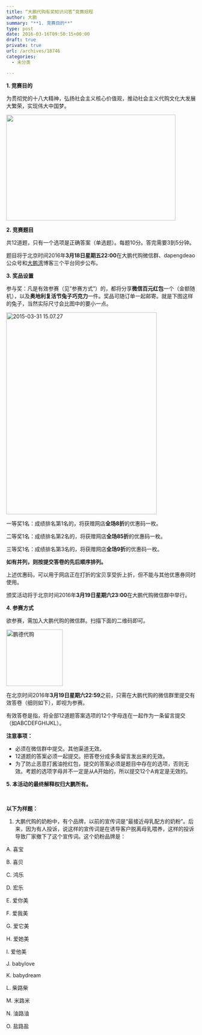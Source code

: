 ```yaml
---
title: “大鹏代购有奖知识问答”竞赛规程
author: 大鹏
summary: "**1. 竞赛目的**"
type: post
date: 2016-03-16T09:50:15+00:00
draft: true
private: true
url: /archives/18746
categories:
  - 未分类

---
```

**1. 竞赛目的**

为贯彻党的十八大精神，弘扬社会主义核心价值观，推动社会主义代购文化大发展大繁荣，实现伟大中国梦。

**<img class="alignnone" src="http://debtorfinanceguide.com/wp-content/uploads/2014/05/Winner-Cup.jpg" alt="" width="450" height="281" />**

**2. 竞赛题目**

共12道题，只有一个选项是正确答案（单选题）。每题10分。答完需要3到5分钟。

题目将于北京时间2016年**3月18日星期五22:00**在大鹏代购微信群、dapengdeao公众号和[大鹏湾][1]博客三个平台同步公布。

**3. 奖品设置**

参与奖：凡是有效参赛（见&#8221;参赛方式&#8221;）的，都将分享**微信百元红包**一个（金额随机），以及**奥地利复活节兔子巧克力**一件。奖品可随订单一起邮寄。就是下图这样的兔子，当然实际尺寸会比图中的要小一点。

[<img class="alignnone size-full wp-image-18747" src="http://pzhao.org/wp-content/uploads/2016/03/2015-03-31-15.07.27.jpg" alt="2015-03-31 15.07.27" width="400" height="536" srcset="http://pzhao.org/wp-content/uploads/2016/03/2015-03-31-15.07.27.jpg 400w, http://pzhao.org/wp-content/uploads/2016/03/2015-03-31-15.07.27-223x300.jpg 223w" sizes="(max-width: 400px) 100vw, 400px" />][2]

一等奖1名：成绩排名第1名的，将获赠网店**全场8折**的优惠码一枚。

二等奖1名：成绩排名第2名的，将获赠网店**全场85折**的优惠码一枚。

三等奖1名：成绩排名第3名的，将获赠网店**全场9折**的优惠码一枚。

**如有并列，则按提交答卷的先后顺序排列。**

上述优惠码，可以用于网店正在打折的宝贝享受折上折，但不能与其他优惠券同时使用。

颁奖活动将于北京时间2016年**3月19日星期六23:00**在大鹏代购微信群中举行。

**4. 参赛方式**

欲参赛，需加入大鹏代购的微信群。扫描下面的二维码即可。

[<img class="alignnone size-thumbnail wp-image-18749" src="http://pzhao.org/wp-content/uploads/2016/03/鹏德代购-150x150.png" alt="鹏德代购" width="150" height="150" srcset="http://pzhao.org/wp-content/uploads/2016/03/鹏德代购-150x150.png 150w, http://pzhao.org/wp-content/uploads/2016/03/鹏德代购-96x96.png 96w, http://pzhao.org/wp-content/uploads/2016/03/鹏德代购-24x24.png 24w, http://pzhao.org/wp-content/uploads/2016/03/鹏德代购-36x36.png 36w, http://pzhao.org/wp-content/uploads/2016/03/鹏德代购-48x48.png 48w, http://pzhao.org/wp-content/uploads/2016/03/鹏德代购-64x64.png 64w, http://pzhao.org/wp-content/uploads/2016/03/鹏德代购.png 299w" sizes="(max-width: 150px) 100vw, 150px" />][3]

在北京时间2016年**3月19日星期六22:59**之前，只需在大鹏代购的微信群里提交有效答卷（细则如下），即视为参赛。

有效答卷是指，将全部12道题答案选项的12个字母连在一起作为一条留言提交（如ABCDEFGHIJKL）。

**注意事项：**

<ul class=" list-paddingleft-2">
  <li>
    必须在微信群中提交。其他渠道无效。
  </li>
  <li>
    12道题的答案必须一起提交。把答卷分成多条留言发出来的无效。
  </li>
  <li>
    为了防止恶意打酱油抢红包，提交的答案必须是题目中存在的选项，否则无效。考题的选项字母并不一定是从A开始的，所以提交12个A肯定是无效的。
  </li>
</ul>

**5. 本活动的最终解释权归大鹏所有。**

&nbsp;

**以下为样题：**

  1. 大鹏代购的奶粉中，有个品牌，以前的宣传词是“最接近母乳配方的奶粉”。后来，因为有人投诉，说这样的宣传词是在诱导客户脱离母乳喂养，这样的投诉导致厂家撤下了这个宣传词。这个奶粉品牌是：

A. 喜宝

B. 喜贝

C. 鸿乐

D. 宏乐

E. 爱你美

F. 爱我美

G. 爱它美

H. 爱她美

I. 爱他美

J. babylove

K. babydream

L. 柴路柴

M. 米路米

N. 油路油

O. 盐路盐

 [1]: http://pzhao.org/
 [2]: http://pzhao.org/wp-content/uploads/2016/03/2015-03-31-15.07.27.jpg
 [3]: http://pzhao.org/wp-content/uploads/2016/03/鹏德代购.png
